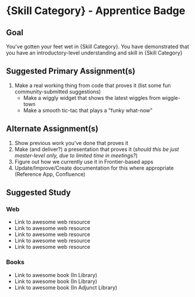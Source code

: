 # {Skill Category} - Apprentice Badge

## Goal
You've gotten your feet wet in {Skill Category}.
You have demonstrated that you have an introductory-level understanding and skill in {Skill Category}

## Suggested Primary Assignment(s)
1) Make a real working thing from code that proves it (list some fun community-submitted suggestions)
    - Make a wiggly widget that shows the latest wiggles from wiggle-town
    - Make a smooth tic-tac that plays a "funky what-now"

## Alternate Assignment(s)
1) Show previous work you've done that proves it
2) Make (and deliver?) a presentation that proves it (*should this be just master-level only, due to limited time in meetings?*)
3) Figure out how we currently use it in Frontier-based apps
4) Update/Improve/Create documentation for this where appropriate (Reference App, Confluence)

## Suggested Study

### Web
- Link to awesome web resource
- Link to awesome web resource
- Link to awesome web resource
- Link to awesome web resource
- Link to awesome web resource
### Books
- Link to awesome book (In Library)
- Link to awesome book (In Library)
- Link to awesome book (In Adjunct Library)
